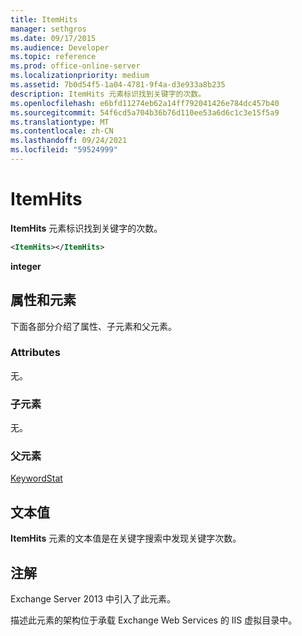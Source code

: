 ```yaml
---
title: ItemHits
manager: sethgros
ms.date: 09/17/2015
ms.audience: Developer
ms.topic: reference
ms.prod: office-online-server
ms.localizationpriority: medium
ms.assetid: 7b0d54f5-1a04-4781-9f4a-d3e933a8b235
description: ItemHits 元素标识找到关键字的次数。
ms.openlocfilehash: e6bfd11274eb62a14ff792041426e784dc457b40
ms.sourcegitcommit: 54f6cd5a704b36b76d110ee53a6d6c1c3e15f5a9
ms.translationtype: MT
ms.contentlocale: zh-CN
ms.lasthandoff: 09/24/2021
ms.locfileid: "59524999"
---
```

# <a name="itemhits"></a>ItemHits

**ItemHits** 元素标识找到关键字的次数。 
  
```XML
<ItemHits></ItemHits>
```

 **integer**
## <a name="attributes-and-elements"></a>属性和元素

下面各部分介绍了属性、子元素和父元素。
  
### <a name="attributes"></a>Attributes

无。
  
### <a name="child-elements"></a>子元素

无。
  
### <a name="parent-elements"></a>父元素

[KeywordStat](keywordstat.md)
  
## <a name="text-value"></a>文本值

**ItemHits** 元素的文本值是在关键字搜索中发现关键字次数。 
  
## <a name="remarks"></a>注解

Exchange Server 2013 中引入了此元素。
  
描述此元素的架构位于承载 Exchange Web Services 的 IIS 虚拟目录中。
  

